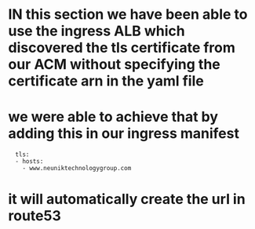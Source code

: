 # IN this section we have been able to use the ingress ALB which discovered the tls certificate from our ACM without specifying the certificate arn in the yaml file

# we were able to achieve that by adding this in our ingress manifest

```
  tls:
  - hosts:
    - www.neuniktechnologygroup.com
```

# it will automatically create the url in route53 